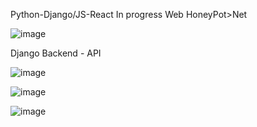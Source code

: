 Python-Django/JS-React
In progress Web HoneyPot>Net

![image](https://github.com/0xCZR1/Webapp_PyDjango-JSReact_InProgressHoneyPot/assets/86761020/3b8153b1-2682-4eb6-88e4-14d3c755be71)

Django Backend - API

![image](https://github.com/0xCZR1/Webapp_PyDjango-JSReact_InProgressHoneyPot/assets/86761020/cc44b7c8-fec1-4d19-9bcc-e407da353345)

![image](https://github.com/0xCZR1/Webapp_PyDjango-JSReact_InProgressHoneyPot/assets/86761020/2f13a95b-ae08-4700-a642-214ca54b7d7e)

![image](https://github.com/0xCZR1/Webapp_PyDjango-JSReact_InProgressHoneyPot/assets/86761020/41224322-4c78-4251-898b-a44e5f7947a7)
